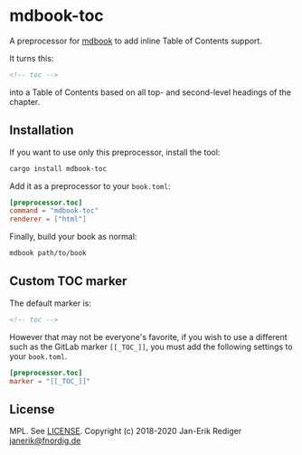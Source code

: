 # mdbook-toc

A preprocessor for [mdbook][] to add inline Table of Contents support.

[mdbook]: https://github.com/rust-lang-nursery/mdBook

It turns this:

```md
<!-- toc -->
```

into a Table of Contents based on all top- and second-level headings of the chapter.

## Installation

If you want to use only this preprocessor, install the tool:

```sh
cargo install mdbook-toc
```

Add it as a preprocessor to your `book.toml`:

```toml
[preprocessor.toc]
command = "mdbook-toc"
renderer = ["html"]
```

Finally, build your book as normal:

```sh
mdbook path/to/book
```

## Custom TOC marker

The default marker is:
```md
<!-- toc -->
```

However that may not be everyone's favorite, if you wish to use a different such as the GitLab marker `[[_TOC_]]`, you must add the following settings to your `book.toml`.

```toml
[preprocessor.toc]
marker = "[[_TOC_]]"
```

## License

MPL. See [LICENSE](LICENSE).
Copyright (c) 2018-2020 Jan-Erik Rediger <janerik@fnordig.de>
